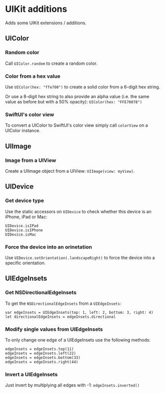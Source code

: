 # UIKit additions

Adds some UIKit extensions / additions.

## UIColor

### Random color

Call `UIColor.random` to create a random color.

### Color from a hex value

Use `UIColor(hex: "ffe700")` to create a solid color from a 6-digit hex string.

Or use a 8-digit hex string to also provide an alpha value (i.e. the same value as before but with a 50% opacity): `UIColor(hex: "FFE70078")`

### SwiftUI's color view

To convert a UIColor to SwiftUI's color view simply call `colorView` on a UIColor instance.

## UIImage

### Image from a UIView

Create a UIImage object from a UIView: `UIImage(view: myView)`.

## UIDevice

### Get device type

Use the static accessors on `UIDevice` to check whether this device is an iPhone, iPad or Mac:

```
UIDevice.isIPad
UIDevice.isIPhone
UIDevice.isMac
```

### Force the device into an orinetation

Use `UIDevice.setOrientation(.landscapeRight)` to force the device into a specific orientation.

## UIEdgeInsets

### Get NSDirectionalEdgeInsets

To get the `NSDirectionalEdgeInsets` from a `UIEdgeInsets`:

```
var edgeInsets = UIEdgeInsets(top: 1, left: 2, bottom: 3, right: 4)
let directionalEdgeInsets = edgeInsets.directional
```

### Modify single values from UIEdgeInsets

To only change one edge of a UIEdgeInsets use the following methods:

```
edgeInsets = edgeInsets.top(11)
edgeInsets = edgeInsets.left(22)
edgeInsets = edgeInsets.bottom(33)
edgeInsets = edgeInsets.right(44)
```

### Invert a UIEdgeInsets

Just invert by multiplying all edges with -1: `edgeInsets.inverted()`

